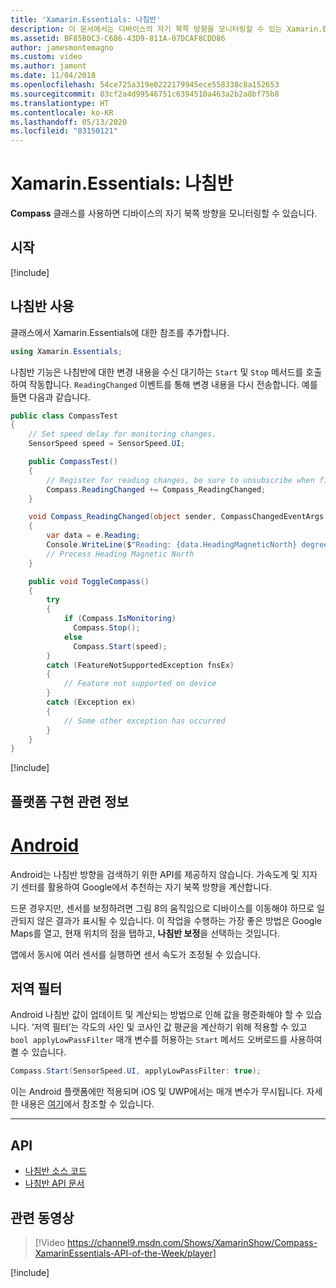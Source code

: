 ```yaml
---
title: 'Xamarin.Essentials: 나침반'
description: 이 문서에서는 디바이스의 자기 북쪽 방향을 모니터링할 수 있는 Xamarin.Essentials의 Compass 클래스를 설명합니다.
ms.assetid: BF85B0C3-C686-43D9-811A-07DCAF8CDD86
author: jamesmontemagno
ms.custom: video
ms.author: jamont
ms.date: 11/04/2018
ms.openlocfilehash: 54ce725a319e0222179945ece558338c8a152653
ms.sourcegitcommit: 83cf2a4d99546751c6394510a463a2b2a8bf75b8
ms.translationtype: HT
ms.contentlocale: ko-KR
ms.lasthandoff: 05/13/2020
ms.locfileid: "83150121"
---
```

# <a name="xamarinessentials-compass"></a>Xamarin.Essentials: 나침반

**Compass** 클래스를 사용하면 디바이스의 자기 북쪽 방향을 모니터링할 수 있습니다.

## <a name="get-started"></a>시작

[!include[](~/essentials/includes/get-started.md)]

## <a name="using-compass"></a>나침반 사용

클래스에서 Xamarin.Essentials에 대한 참조를 추가합니다.

```csharp
using Xamarin.Essentials;
```

나침반 기능은 나침반에 대한 변경 내용을 수신 대기하는 `Start` 및 `Stop` 메서드를 호출하여 작동합니다. `ReadingChanged` 이벤트를 통해 변경 내용을 다시 전송합니다. 예를 들면 다음과 같습니다.

```csharp
public class CompassTest
{
    // Set speed delay for monitoring changes.
    SensorSpeed speed = SensorSpeed.UI;

    public CompassTest()
    {
        // Register for reading changes, be sure to unsubscribe when finished
        Compass.ReadingChanged += Compass_ReadingChanged;
    }

    void Compass_ReadingChanged(object sender, CompassChangedEventArgs e)
    {
        var data = e.Reading;
        Console.WriteLine($"Reading: {data.HeadingMagneticNorth} degrees");
        // Process Heading Magnetic North
    }

    public void ToggleCompass()
    {
        try
        {
            if (Compass.IsMonitoring)
              Compass.Stop();
            else
              Compass.Start(speed);
        }
        catch (FeatureNotSupportedException fnsEx)
        {
            // Feature not supported on device
        }
        catch (Exception ex)
        {
            // Some other exception has occurred
        }
    }
}
```

[!include[](~/essentials/includes/sensor-speed.md)]

## <a name="platform-implementation-specifics"></a>플랫폼 구현 관련 정보

# <a name="android"></a>[Android](#tab/android)

Android는 나침반 방향을 검색하기 위한 API를 제공하지 않습니다. 가속도계 및 지자기 센터를 활용하여 Google에서 추천하는 자기 북쪽 방향을 계산합니다.

드문 경우지만, 센서를 보정하려면 그림 8의 움직임으로 디바이스를 이동해야 하므로 일관되지 않은 결과가 표시될 수 있습니다. 이 작업을 수행하는 가장 좋은 방법은 Google Maps를 열고, 현재 위치의 점을 탭하고, **나침반 보정**을 선택하는 것입니다.

앱에서 동시에 여러 센서를 실행하면 센서 속도가 조정될 수 있습니다.

## <a name="low-pass-filter"></a>저역 필터

Android 나침반 값이 업데이트 및 계산되는 방법으로 인해 값을 평준화해야 할 수 있습니다. ‘저역 필터’는 각도의 사인 및 코사인 값 평균을 계산하기 위해 적용할 수 있고 `bool applyLowPassFilter` 매개 변수를 허용하는 `Start` 메서드 오버로드를 사용하여 켤 수 있습니다. 

```csharp
Compass.Start(SensorSpeed.UI, applyLowPassFilter: true);
```

이는 Android 플랫폼에만 적용되며 iOS 및 UWP에서는 매개 변수가 무시됩니다.  자세한 내용은 [여기](https://github.com/xamarin/Essentials/pull/354#issuecomment-405316860)에서 참조할 수 있습니다.

--------------

## <a name="api"></a>API

- [나침반 소스 코드](https://github.com/xamarin/Essentials/tree/master/Xamarin.Essentials/Compass)
- [나침반 API 문서](xref:Xamarin.Essentials.Compass)

## <a name="related-video"></a>관련 동영상

> [!Video https://channel9.msdn.com/Shows/XamarinShow/Compass-XamarinEssentials-API-of-the-Week/player]

[!include[](~/essentials/includes/xamarin-show-essentials.md)]
